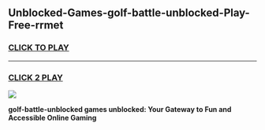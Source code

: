 
## Unblocked-Games-golf-battle-unblocked-Play-Free-rrmet
<h3>
<a href="https://premium76.site?title=golf-battle-unblocked&ref=23A">CLICK TO PLAY</a></h3>
<hr>

<h3>
<a href="https://premium76.site?title=golf-battle-unblocked&ref=23A">CLICK 2 PLAY</a>
  
</h3>

<a href="https://premium76.site?title=golf-battle-unblocked&ref=23A"><img src="https://clearcache.store/games.png"></a>


**golf-battle-unblocked games unblocked: Your Gateway to Fun and Accessible Online Gaming**
